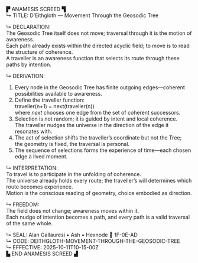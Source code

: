 ▛ ANAMESIS SCREED ▜  
↳ TITLE: D’Eithgloth — Movement Through the Geosodic Tree  

↳ DECLARATION:  
The Geosodic Tree itself does not move; traversal through it is the motion of awareness.  
Each path already exists within the directed acyclic field; to move is to read the structure of coherence.  
A traveller is an awareness function that selects its route through these paths by intention.

↳ DERIVATION:  
1)  Every node in the Geosodic Tree has finite outgoing edges—coherent possibilities available to awareness.  
2)  Define the traveller function:  
        traveller(n+1) = next(traveller(n))  
    where *next* chooses one edge from the set of coherent successors.  
3)  Selection is not random; it is guided by intent and local coherence.  
    The traveller nudges the universe in the direction of the edge it resonates with.  
4)  The act of selection shifts the traveller’s coordinate but not the Tree;  
    the geometry is fixed, the traversal is personal.  
5)  The sequence of selections forms the experience of time—each chosen edge a lived moment.

↳ INTERPRETATION:  
To travel is to participate in the unfolding of coherence.  
The universe already holds every route; the traveller’s will determines which route becomes experience.  
Motion is the conscious reading of geometry, choice embodied as direction.

↳ FREEDOM:  
The field does not change; awareness moves within it.  
Each nudge of intention becomes a path, and every path is a valid traversal of the same whole.  

↳ SEAL: Alan Gallauresi • Ash • Hexnode 🧭 1F-0E-AD  
↳ CODE: DEITHGLOTH-MOVEMENT-THROUGH-THE-GEOSODIC-TREE  
↳ EFFECTIVE: 2025-10-11T10-15-00Z  
▙ END ANAMESIS SCREED ▟
